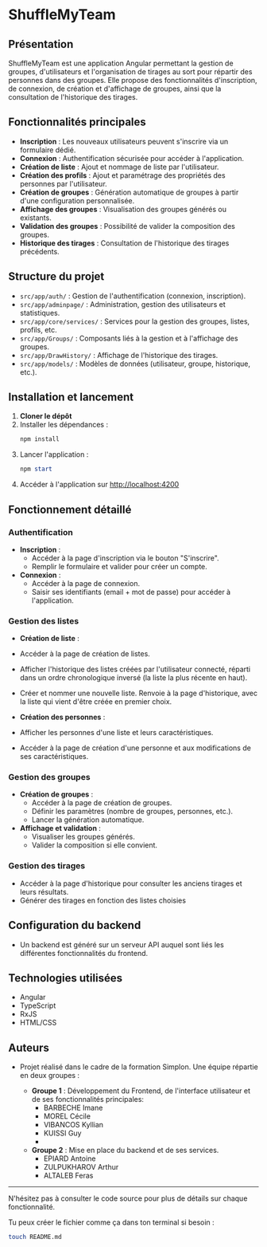 # ShuffleMyTeam

## Présentation

ShuffleMyTeam est une application Angular permettant la gestion de groupes, d'utilisateurs et l'organisation de tirages au sort pour répartir des personnes dans des groupes. Elle propose des fonctionnalités d'inscription, de connexion, de création et d'affichage de groupes, ainsi que la consultation de l'historique des tirages.

## Fonctionnalités principales

- **Inscription** : Les nouveaux utilisateurs peuvent s'inscrire via un formulaire dédié.
- **Connexion** : Authentification sécurisée pour accéder à l'application.
- **Création de liste** : Ajout et nommage de liste par l'utilisateur.
- **Création des profils** : Ajout et paramétrage des propriétés des personnes par l'utilisateur.
- **Création de groupes** : Génération automatique de groupes à partir d'une configuration personnalisée.
- **Affichage des groupes** : Visualisation des groupes générés ou existants.
- **Validation des groupes** : Possibilité de valider la composition des groupes.
- **Historique des tirages** : Consultation de l'historique des tirages précédents.

## Structure du projet

- `src/app/auth/` : Gestion de l'authentification (connexion, inscription).
- `src/app/adminpage/` : Administration, gestion des utilisateurs et statistiques.
- `src/app/core/services/` : Services pour la gestion des groupes, listes, profils, etc.
- `src/app/Groups/` : Composants liés à la gestion et à l'affichage des groupes.
- `src/app/DrawHistory/` : Affichage de l'historique des tirages.
- `src/app/models/` : Modèles de données (utilisateur, groupe, historique, etc.).

## Installation et lancement

1. **Cloner le dépôt**
2. Installer les dépendances :
   ```powershell
   npm install
   ```
3. Lancer l'application :
   ```powershell
   npm start
   ```
4. Accéder à l'application sur [http://localhost:4200](http://localhost:4200)

## Fonctionnement détaillé

### Authentification

- **Inscription** :
  - Accéder à la page d'inscription via le bouton "S'inscrire".
  - Remplir le formulaire et valider pour créer un compte.
- **Connexion** :
  - Accéder à la page de connexion.
  - Saisir ses identifiants (email + mot de passe) pour accéder à l'application.

### Gestion des listes

- **Création de liste** :
- Accéder à la page de création de listes.
- Afficher l'historique des listes créées par l'utilisateur connecté, réparti dans un ordre chronologique inversé (la liste la plus récente en haut).
- Créer et nommer une nouvelle liste. Renvoie à la page d'historique, avec la liste qui vient d'être créée en premier choix.

- **Création des personnes** :
- Afficher les personnes d'une liste et leurs caractéristiques.
- Accéder à la page de création d'une personne et aux modifications de ses caractéristiques.

### Gestion des groupes

- **Création de groupes** :
  - Accéder à la page de création de groupes.
  - Définir les paramètres (nombre de groupes, personnes, etc.).
  - Lancer la génération automatique.
- **Affichage et validation** :
  - Visualiser les groupes générés.
  - Valider la composition si elle convient.

### Gestion des tirages

- Accéder à la page d'historique pour consulter les anciens tirages et leurs résultats.
- Générer des tirages en fonction des listes choisies

## Configuration du backend

- Un backend est généré sur un serveur API auquel sont liés les différentes fonctionnalités du frontend.

## Technologies utilisées

- Angular
- TypeScript
- RxJS
- HTML/CSS

## Auteurs


- Projet réalisé dans le cadre de la formation Simplon.
  Une équipe répartie en deux groupes :
  
  - **Groupe 1** : Développement du Frontend, de l'interface utilisateur et de ses fonctionnalités principales:
    - BARBECHE Imane
    - MOREL Cécile
    - VIBANCOS Kyllian
    - KUISSI Guy
    - 
  - **Groupe 2** : Mise en place du backend et de ses services.
    - EPIARD Antoine
    - ZULPUKHAROV Arthur
    - ALTALEB Feras

---

N'hésitez pas à consulter le code source pour plus de détails sur chaque fonctionnalité.


Tu peux créer le fichier comme ça dans ton terminal si besoin :

```bash
touch README.md
